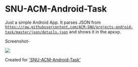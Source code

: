 # SNU-ACM-Android-Task
Just a simple Android App. It parses JSON from [`https://raw.githubusercontent.com/ACM-SNU/projects-android-task/master/json/details.json`](https://raw.githubusercontent.com/ACM-SNU/projects-android-task/master/json/details.json) and shows it in the apxxp.

Screenshot-

![](https://raw.githubusercontent.com/priyanshrastogi/SNU-ACM-Android-Task/master/Screenshot.png)

Created for ['SNU-ACM-Android-Task'](https://github.com/ACM-SNU/projects-android-task)
